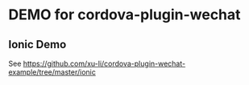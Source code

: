 # DEMO for cordova-plugin-wechat

## Ionic Demo

See https://github.com/xu-li/cordova-plugin-wechat-example/tree/master/ionic
